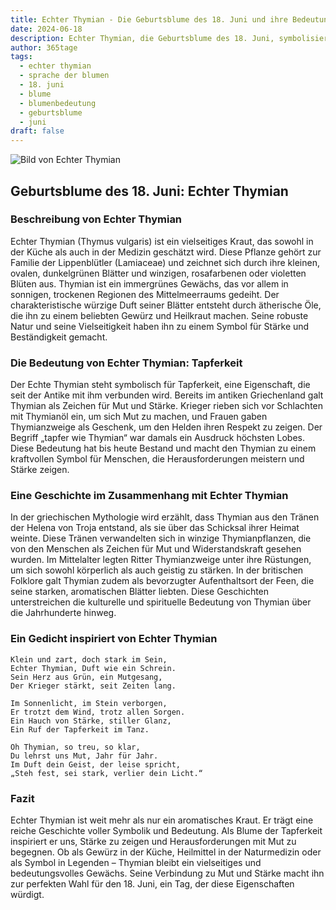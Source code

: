 ```yaml
---
title: Echter Thymian - Die Geburtsblume des 18. Juni und ihre Bedeutung
date: 2024-06-18
description: Echter Thymian, die Geburtsblume des 18. Juni, symbolisiert Tapferkeit. Erfahre mehr über ihre Geschichte, Bedeutung und Symbolik in der Sprache der Blumen.
author: 365tage
tags:
  - echter thymian
  - sprache der blumen
  - 18. juni
  - blume
  - blumenbedeutung
  - geburtsblume
  - juni
draft: false
---
```


![Bild von Echter Thymian](https://cdn.pixabay.com/photo/2020/05/07/12/57/thyme-5141399_1280.jpg#center)


## Geburtsblume des 18. Juni: Echter Thymian

### Beschreibung von Echter Thymian

Echter Thymian (Thymus vulgaris) ist ein vielseitiges Kraut, das sowohl in der Küche als auch in der Medizin geschätzt wird. Diese Pflanze gehört zur Familie der Lippenblütler (Lamiaceae) und zeichnet sich durch ihre kleinen, ovalen, dunkelgrünen Blätter und winzigen, rosafarbenen oder violetten Blüten aus. Thymian ist ein immergrünes Gewächs, das vor allem in sonnigen, trockenen Regionen des Mittelmeerraums gedeiht. Der charakteristische würzige Duft seiner Blätter entsteht durch ätherische Öle, die ihn zu einem beliebten Gewürz und Heilkraut machen. Seine robuste Natur und seine Vielseitigkeit haben ihn zu einem Symbol für Stärke und Beständigkeit gemacht.

### Die Bedeutung von Echter Thymian: Tapferkeit

Der Echte Thymian steht symbolisch für Tapferkeit, eine Eigenschaft, die seit der Antike mit ihm verbunden wird. Bereits im antiken Griechenland galt Thymian als Zeichen für Mut und Stärke. Krieger rieben sich vor Schlachten mit Thymianöl ein, um sich Mut zu machen, und Frauen gaben Thymianzweige als Geschenk, um den Helden ihren Respekt zu zeigen. Der Begriff „tapfer wie Thymian“ war damals ein Ausdruck höchsten Lobes. Diese Bedeutung hat bis heute Bestand und macht den Thymian zu einem kraftvollen Symbol für Menschen, die Herausforderungen meistern und Stärke zeigen.

### Eine Geschichte im Zusammenhang mit Echter Thymian

In der griechischen Mythologie wird erzählt, dass Thymian aus den Tränen der Helena von Troja entstand, als sie über das Schicksal ihrer Heimat weinte. Diese Tränen verwandelten sich in winzige Thymianpflanzen, die von den Menschen als Zeichen für Mut und Widerstandskraft gesehen wurden. Im Mittelalter legten Ritter Thymianzweige unter ihre Rüstungen, um sich sowohl körperlich als auch geistig zu stärken. In der britischen Folklore galt Thymian zudem als bevorzugter Aufenthaltsort der Feen, die seine starken, aromatischen Blätter liebten. Diese Geschichten unterstreichen die kulturelle und spirituelle Bedeutung von Thymian über die Jahrhunderte hinweg.

### Ein Gedicht inspiriert von Echter Thymian

```
Klein und zart, doch stark im Sein,  
Echter Thymian, Duft wie ein Schrein.  
Sein Herz aus Grün, ein Mutgesang,  
Der Krieger stärkt, seit Zeiten lang.  

Im Sonnenlicht, im Stein verborgen,  
Er trotzt dem Wind, trotz allen Sorgen.  
Ein Hauch von Stärke, stiller Glanz,  
Ein Ruf der Tapferkeit im Tanz.  

Oh Thymian, so treu, so klar,  
Du lehrst uns Mut, Jahr für Jahr.  
Im Duft dein Geist, der leise spricht,  
„Steh fest, sei stark, verlier dein Licht.“  
```

### Fazit

Echter Thymian ist weit mehr als nur ein aromatisches Kraut. Er trägt eine reiche Geschichte voller Symbolik und Bedeutung. Als Blume der Tapferkeit inspiriert er uns, Stärke zu zeigen und Herausforderungen mit Mut zu begegnen. Ob als Gewürz in der Küche, Heilmittel in der Naturmedizin oder als Symbol in Legenden – Thymian bleibt ein vielseitiges und bedeutungsvolles Gewächs. Seine Verbindung zu Mut und Stärke macht ihn zur perfekten Wahl für den 18. Juni, ein Tag, der diese Eigenschaften würdigt.